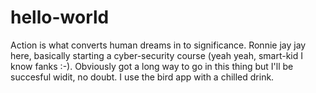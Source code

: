 # hello-world
Action is what converts human dreams in to significance.
Ronnie jay jay here, basically starting a cyber-security course (yeah yeah, smart-kid I know fanks :-).
Obviously got a long way to go in this thing but I'll be succesful widit, no doubt. I use the bird app with a chilled drink.
